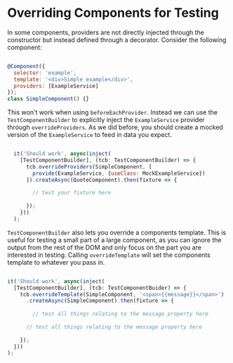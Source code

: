 # Overriding Components for Testing

In some components, providers are not directly injected through the constructor but instead defined through a decorator. Consider the following component:

```js

@Component({
  selector: 'example',
  template: '<div>Simple example</div>',
  providers: [ExampleService]
});
class SimpleComponent() {}
```

This won't work when using `beforeEachProvider`. Instead we can use the `TestComponentBuilder` to explicitly inject the `ExampleService` provider through `overrideProviders`. As we did before, you should create a mocked version of the `ExampleService` to feed in data you expect.

```js

  it('Should work', async(inject(
    [TestComponentBuilder], (tcb: TestComponentBuilder) => {
      tcb.overrideProviders(SimpleComponent, [
        provide(ExampleService, {useClass: MockExampleService})
      ]).createAsync(QuoteComponent).then(fixture => {
        
        // test your fixture here
        
      });
    }))
  );
```

`TestComponentBuilder` also lets you override a components template. This is useful for testing a small part of a large component, as you can ignore the output from the rest of the DOM and only focus on the part you are interested in testing. Calling `overrideTemplate` will set the components template to whatever you pass in.

```js

it('Should work', async(inject(
  [TestComponentBuilder], (tcb: TestComponentBuider) => {
    tcb.overrideTemplate(SimpleComponent, '<span>{{message}}</span>')
      .createAsync(SimpleComponent).then(fixture => {
 
        // test all things relating to the message property here
      
      // test all things relating to the message property here
      
    });
  }))
);
```
